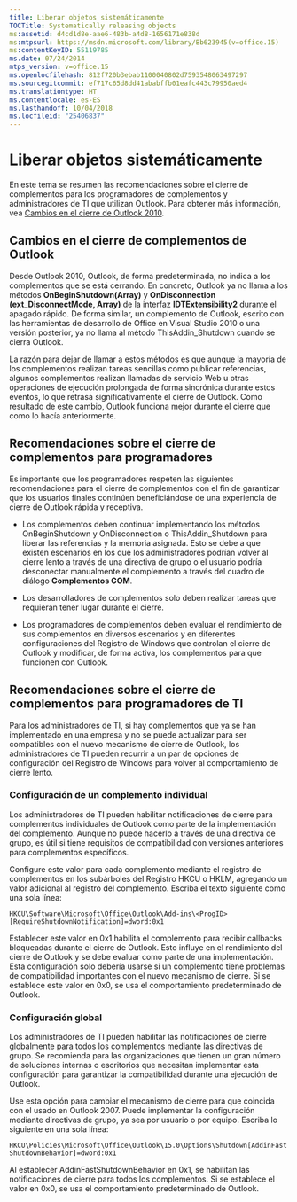 ```yaml
---
title: Liberar objetos sistemáticamente
TOCTitle: Systematically releasing objects
ms:assetid: d4cd1d8e-aae6-483b-a4d8-1656171e838d
ms:mtpsurl: https://msdn.microsoft.com/library/Bb623945(v=office.15)
ms:contentKeyID: 55119785
ms.date: 07/24/2014
mtps_version: v=office.15
ms.openlocfilehash: 812f720b3ebab1100040802d7593548063497297
ms.sourcegitcommit: ef717c65d8dd41ababffb01eafc443c79950aed4
ms.translationtype: HT
ms.contentlocale: es-ES
ms.lasthandoff: 10/04/2018
ms.locfileid: "25406837"
---
```

# <a name="systematically-releasing-objects"></a>Liberar objetos sistemáticamente

En este tema se resumen las recomendaciones sobre el cierre de complementos para los programadores de complementos y administradores de TI que utilizan Outlook. Para obtener más información, vea [Cambios en el cierre de Outlook 2010](https://msdn.microsoft.com/library/ee720183\(v=office.15\)).

## <a name="add-in-shutdown-changes-in-outlook"></a>Cambios en el cierre de complementos de Outlook

Desde Outlook 2010, Outlook, de forma predeterminada, no indica a los complementos que se está cerrando. En concreto, Outlook ya no llama a los métodos **OnBeginShutdown(Array)** y **OnDisconnection (ext\_DisconnectMode, Array)** de la interfaz **IDTExtensibility2** durante el apagado rápido. De forma similar, un complemento de Outlook, escrito con las herramientas de desarrollo de Office en Visual Studio 2010 o una versión posterior, ya no llama al método ThisAddin\_Shutdown cuando se cierra Outlook. 

La razón para dejar de llamar a estos métodos es que aunque la mayoría de los complementos realizan tareas sencillas como publicar referencias, algunos complementos realizan llamadas de servicio Web u otras operaciones de ejecución prolongada de forma sincrónica durante estos eventos, lo que retrasa significativamente el cierre de Outlook. Como resultado de este cambio, Outlook funciona mejor durante el cierre que como lo hacía anteriormente.

## <a name="recommendations-for-add-in-shutdown-for-developers"></a>Recomendaciones sobre el cierre de complementos para programadores

Es importante que los programadores respeten las siguientes recomendaciones para el cierre de complementos con el fin de garantizar que los usuarios finales continúen beneficiándose de una experiencia de cierre de Outlook rápida y receptiva. 

- Los complementos deben continuar implementando los métodos OnBeginShutdown y OnDisconnection o ThisAddin\_Shutdown para liberar las referencias y la memoria asignada. Esto se debe a que existen escenarios en los que los administradores podrían volver al cierre lento a través de una directiva de grupo o el usuario podría desconectar manualmente el complemento a través del cuadro de diálogo **Complementos COM**.

- Los desarrolladores de complementos solo deben realizar tareas que requieran tener lugar durante el cierre.

- Los programadores de complementos deben evaluar el rendimiento de sus complementos en diversos escenarios y en diferentes configuraciones del Registro de Windows que controlan el cierre de Outlook y modificar, de forma activa, los complementos para que funcionen con Outlook.

## <a name="recommendations-for-add-in-shutdown-for-it-administrators"></a>Recomendaciones sobre el cierre de complementos para programadores de TI

Para los administradores de TI, si hay complementos que ya se han implementado en una empresa y no se puede actualizar para ser compatibles con el nuevo mecanismo de cierre de Outlook, los administradores de TI pueden recurrir a un par de opciones de configuración del Registro de Windows para volver al comportamiento de cierre lento.

### <a name="individual-add-in-setting"></a>Configuración de un complemento individual

Los administradores de TI pueden habilitar notificaciones de cierre para complementos individuales de Outlook como parte de la implementación del complemento. Aunque no puede hacerlo a través de una directiva de grupo, es útil si tiene requisitos de compatibilidad con versiones anteriores para complementos específicos.

Configure este valor para cada complemento mediante el registro de complementos en los subárboles del Registro HKCU o HKLM, agregando un valor adicional al registro del complemento. Escriba el texto siguiente como una sola línea:

`HKCU\Software\Microsoft\Office\Outlook\Add-ins\<ProgID>[RequireShutdownNotification]=dword:0x1`

Establecer este valor en 0x1 habilita el complemento para recibir callbacks bloqueadas durante el cierre de Outlook. Esto influye en el rendimiento del cierre de Outlook y se debe evaluar como parte de una implementación. Esta configuración solo debería usarse si un complemento tiene problemas de compatibilidad importantes con el nuevo mecanismo de cierre. Si se establece este valor en 0x0, se usa el comportamiento predeterminado de Outlook.

### <a name="global-setting"></a>Configuración global

Los administradores de TI pueden habilitar las notificaciones de cierre globalmente para todos los complementos mediante las directivas de grupo. Se recomienda para las organizaciones que tienen un gran número de soluciones internas o escritorios que necesitan implementar esta configuración para garantizar la compatibilidad durante una ejecución de Outlook.

Use esta opción para cambiar el mecanismo de cierre para que coincida con el usado en Outlook 2007. Puede implementar la configuración mediante directivas de grupo, ya sea por usuario o por equipo. Escriba lo siguiente en una sola línea:

`HKCU\Policies\Microsoft\Office\Outlook\15.0\Options\Shutdown[AddinFastShutdownBehavior]=dword:0x1`

Al establecer AddinFastShutdownBehavior en 0x1, se habilitan las notificaciones de cierre para todos los complementos. Si se establece el valor en 0x0, se usa el comportamiento predeterminado de Outlook.

